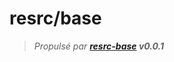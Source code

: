 # resrc/__base__

<!-- TODO Documenter le projet ! -->

> _Propulsé par __[resrc-base](https://github.com/ressource-club/base) v0.0.1___
